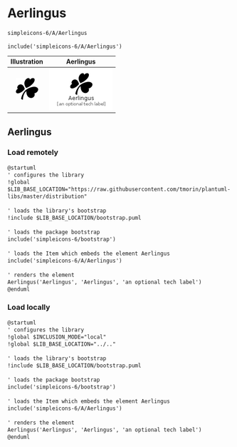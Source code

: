 # Aerlingus


```text
simpleicons-6/A/Aerlingus
```

```text
include('simpleicons-6/A/Aerlingus')
```



| Illustration | Aerlingus |
| :---: | :---: |
| ![illustration for Illustration](../../simpleicons-6/A/Aerlingus.png) | ![illustration for Aerlingus](../../simpleicons-6/A/Aerlingus.Local.png) |




## Aerlingus

### Load remotely
```plantuml
@startuml
' configures the library
!global $LIB_BASE_LOCATION="https://raw.githubusercontent.com/tmorin/plantuml-libs/master/distribution"

' loads the library's bootstrap
!include $LIB_BASE_LOCATION/bootstrap.puml

' loads the package bootstrap
include('simpleicons-6/bootstrap')

' loads the Item which embeds the element Aerlingus
include('simpleicons-6/A/Aerlingus')

' renders the element
Aerlingus('Aerlingus', 'Aerlingus', 'an optional tech label')
@enduml
```

### Load locally
```plantuml
@startuml
' configures the library
!global $INCLUSION_MODE="local"
!global $LIB_BASE_LOCATION="../.."

' loads the library's bootstrap
!include $LIB_BASE_LOCATION/bootstrap.puml

' loads the package bootstrap
include('simpleicons-6/bootstrap')

' loads the Item which embeds the element Aerlingus
include('simpleicons-6/A/Aerlingus')

' renders the element
Aerlingus('Aerlingus', 'Aerlingus', 'an optional tech label')
@enduml
```

